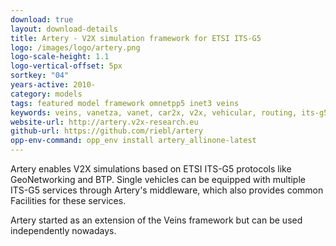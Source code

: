 ```yaml
---
download: true
layout: download-details
title: Artery - V2X simulation framework for ETSI ITS-G5
logo: /images/logo/artery.png
logo-scale-height: 1.1
logo-vertical-offset: 5px
sortkey: "04"
years-active: 2010-
category: models
tags: featured model framework omnetpp5 inet3 veins
keywords: veins, vanetza, vanet, car2x, v2x, vehicular, routing, its-g5
website-url: http://artery.v2x-research.eu
github-url: https://github.com/riebl/artery
opp-env-command: opp_env install artery_allinone-latest
---
```


Artery enables V2X simulations based on ETSI ITS-G5 protocols like GeoNetworking and BTP.
Single vehicles can be equipped with multiple ITS-G5 services through Artery's middleware,
which also provides common Facilities for these services.

Artery started as an extension of the Veins framework but can be used
independently nowadays.
